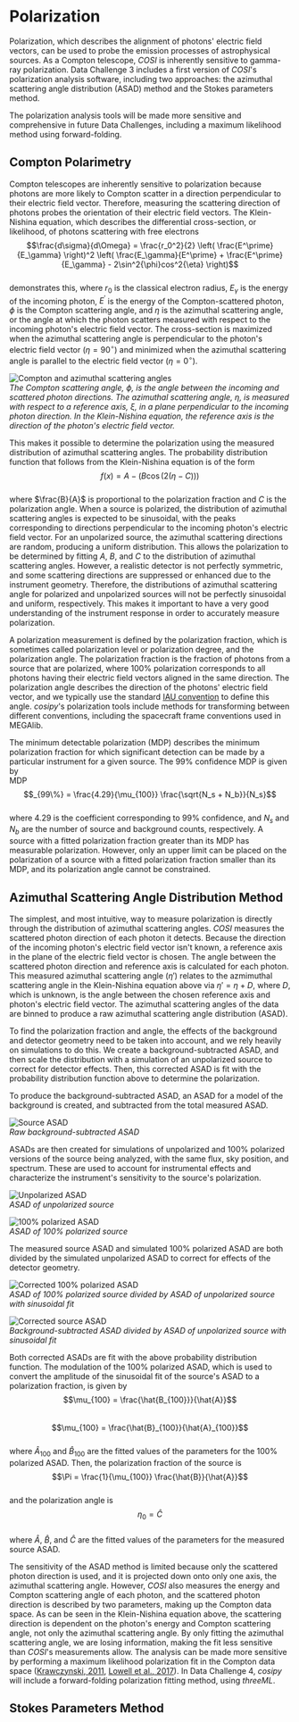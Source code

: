 # Polarization       

Polarization, which describes the alignment of photons' electric field vectors, can be used to probe the emission processes of astrophysical sources. As a Compton telescope, *COSI* is inherently sensitive to gamma-ray polarization. Data Challenge 3 includes a first version of *COSI*'s polarization analysis software, including two approaches: the azimuthal scattering angle distribution (ASAD) method and the Stokes parameters method.        

The polarization analysis tools will be made more sensitive and comprehensive in future Data Challenges, including a maximum likelihood method using forward-folding.        

## Compton Polarimetry       

Compton telescopes are inherently sensitive to polarization because photons are more likely to Compton scatter in a direction perpendicular to their electric field vector. Therefore, measuring the scattering direction of photons probes the orientation of their electric field vectors. The Klein-Nishina equation, which describes the differential cross-section, or likelihood, of photons scattering with free electrons               
$$\frac{d\sigma}{d\Omega} = \frac{r_0^2}{2} \left( \frac{E^\prime}{E_\gamma} \right)^2 \left( \frac{E_\gamma}{E^\prime} + \frac{E^\prime}{E_\gamma} - 2\sin^2{\phi}cos^2{\eta} \right)$$        
demonstrates this, where $r_0$ is the classical electron radius, $E_\gamma$ is the energy of the incoming photon, $E^\prime$ is the energy of the Compton-scattered photon, $\phi$ is the Compton scattering angle, and $\eta$ is the azimuthal scattering angle, or the angle at which the photon scatters measured with respect to the incoming photon's electric field vector. The cross-section is maximized when the azimuthal scattering angle is perpendicular to the photon's electric field vector ($\eta=90^\circ$) and minimized when the azimuthal scattering angle is parallel to the electric field vector ($\eta=0^\circ$).   

![Compton and azimuthal scattering angles](images/scattering-angles.png "Compton and azimuthal scattering angles")        
*The Compton scattering angle, ϕ, is the angle between the incoming and scattered photon directions. The azimuthal scattering angle, η, is measured with respect to a reference axis, ξ, in a plane perpendicular to the incoming photon direction. In the Klein-Nishina equation, the reference axis is the direction of the photon's electric field vector.*          

This makes it possible to determine the polarization using the measured distribution of azimuthal scattering angles. The probability distribution function that follows from the Klein-Nishina equation is of the form       
$$f(x) = A - (B \cos{(2 (\eta - C))})$$         
where $\frac{B}{A}$ is proportional to the polarization fraction and $C$ is the polarization angle. When a source is polarized, the distribution of azimuthal scattering angles is expected to be sinusoidal, with the peaks corresponding to directions perpendicular to the incoming photon's electric field vector. For an unpolarized source, the azimuthal scattering directions are random, producing a uniform distribution. This allows the polarization to be determined by fitting $A$, $B$, and $C$ to the distribution of azimuthal scattering angles. However, a realistic detector is not perfectly symmetric, and some scattering directions are suppressed or enhanced due to the instrument geometry. Therefore, the distributions of azimuthal scattering angle for polarized and unpolarized sources will not be perfectly sinusoidal and uniform, respectively. This makes it important to have a very good understanding of the instrument response in order to accurately measure polarization.        

A polarization measurement is defined by the polarization fraction, which is sometimes called polarization level or polarization degree, and the polarization angle. The polarization fraction is the fraction of photons from a source that are polarized, where 100% polarization corresponds to all photons having their electric field vectors aligned in the same direction. The polarization angle describes the direction of the photons' electric field vector, and we typically use the standard [IAU convention](https://lambda.gsfc.nasa.gov/product/about/pol_convention.html) to define this angle. *cosipy*'s polarization tools include methods for transforming between different conventions, including the spacecraft frame conventions used in MEGAlib.         

The minimum detectable polarization (MDP) describes the minimum polarization fraction for which significant detection can be made by a particular instrument for a given source. The 99% confidence MDP is given by       
MDP$$_{99\%}  = \frac{4.29}{\mu_{100}} \frac{\sqrt{N_s + N_b}}{N_s}$$      
where 4.29 is the coefficient corresponding to 99% confidence, and $N_s$ and $N_b$ are the number of source and background counts, respectively. A source with a fitted polarization fraction greater than its MDP has measurable polarization. However, only an upper limit can be placed on the polarization of a source with a fitted polarization fraction smaller than its MDP, and its polarization angle cannot be constrained. 

## Azimuthal Scattering Angle Distribution Method       

The simplest, and most intuitive, way to measure polarization is directly through the distribution of azimuthal scattering angles. *COSI* measures the scattered photon direction of each photon it detects. Because the direction of the incoming photon's electric field vector isn't known, a reference axis in the plane of the electric field vector is chosen. The angle between the scattered photon direction and reference axis is calculated for each photon. This measured azimuthal scattering angle ($\eta'$) relates to the azmimuthal scattering angle in the Klein-Nishina equation above via $\eta' = \eta + D$, where $D$, which is unknown, is the angle between the chosen reference axis and photon's electric field vector. The azimuthal scattering angles of the data are binned to produce a raw azimuthal scattering angle distribution (ASAD).      

To find the polarization fraction and angle, the effects of the background and detector geometry need to be taken into account, and we rely heavily on simulations to do this. We create a background-subtracted ASAD, and then scale the distribution with a simulation of an unpolarized source to correct for detector effects. Then, this corrected ASAD is fit with the probability distribution function above to determine the polarization.           

To produce the background-subtracted ASAD, an ASAD for a model of the background is created, and subtracted from the total measured ASAD. 

![Source ASAD](images/source-asad.png "Source ASAD")       
*Raw background-subtracted ASAD*        

ASADs are then created for simulations of unpolarized and 100% polarized versions of the source being analyzed, with the same flux, sky position, and spectrum. These are used to account for instrumental effects and characterize the instrument's sensitivity to the source's polarization. 

![Unpolarized ASAD](images/unpolarized-asad.png "Unpolarized ASAD")       
*ASAD of unpolarized source*       

![100% polarized ASAD](images/100-percent-polarized-asad.png "100% polarized ASAD")       
*ASAD of 100% polarized source*       

The measured source ASAD and simulated 100% polarized ASAD are both divided by the simulated unpolarized ASAD to correct for effects of the detector geometry.        

![Corrected 100% polarized ASAD](images/corrected-100-percent-polarized-asad.png "Corrected 100% polarized ASAD")      
*ASAD of 100% polarized source divided by ASAD of unpolarized source with sinusoidal fit*       

![Corrected source ASAD](images/corrected-source-asad.png "Corrected source ASAD")         
*Background-subtracted ASAD divided by ASAD of unpolarized source with sinusoidal fit*       

Both corrected ASADs are fit with the above probability distribution function. The modulation of the 100% polarized ASAD, which is used to convert the amplitude of the sinusoidal fit of the source's ASAD to a polarization fraction, is given by        
$$\mu_{100} = \frac{\hat{B_{100}}}{\hat{A}}$$         
$$\mu_{100} = \frac{\hat{B}_{100}}{\hat{A}_{100}}$$         
where $\hat{A}_{100}$ and $\hat{B}_{100}$ are the fitted values of the parameters for the 100% polarized ASAD. Then, the polarization fraction of the source is        
$$\Pi = \frac{1}{\mu_{100}} \frac{\hat{B}}{\hat{A}}$$        
and the polarization angle is         
$$\eta_0 = \hat{C}$$       
where $\hat{A}$, $\hat{B}$, and $\hat{C}$ are the fitted values of the parameters for the measured source ASAD.     

The sensitivity of the ASAD method is limited because only the scattered photon direction is used, and it is projected down onto only one axis, the azimuthal scattering angle. However, *COSI* also measures the energy and Compton scattering angle of each photon, and the scattered photon direction is described by two parameters, making up the Compton data space. As can be seen in the Klein-Nishina equation above, the scattering direction is dependent on the photon's energy and Compton scattering angle, not only the azimuthal scattering angle. By only fitting the azimuthal scattering angle, we are losing information, making the fit less sensitive than *COSI*'s measurements allow. The analysis can be made more sensitive by performing a maximum likelihood polarization fit in the Compton data space ([Krawczynski, 2011](https://ui.adsabs.harvard.edu/abs/2011APh....34..784K/abstract), [Lowell et al., 2017](https://ui.adsabs.harvard.edu/abs/2017ApJ...848..120L/abstract)). In Data Challenge 4, *cosipy* will include a forward-folding polarization fitting method, using *threeML*. 

## Stokes Parameters Method      

